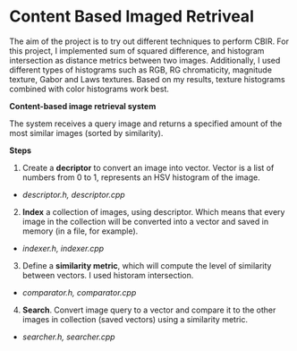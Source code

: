 # Content Based Imaged Retriveal

The aim of the project is to try out different techniques to perform CBIR. For this project, I implemented sum of squared difference, and histogram intersection as distance metrics between two images. Additionally, I used different types of histograms such as RGB, RG chromaticity, magnitude texture, Gabor and Laws textures. Based on my results, texture histograms combined with color histograms work best.

**Content-based image retrieval system**

The system receives a query image and returns a specified amount of the most similar images (sorted by similarity).


**Steps**

1. Create a **decriptor** to convert an image into vector. Vector is a list of numbers from 0 to 1, represents an HSV histogram of the image.

* *descriptor.h, descriptor.cpp*

2. **Index** a collection of images, using descriptor. Which means that every image in the collection will be converted into a vector and saved in memory (in a file, for example).

* *indexer.h, indexer.cpp*

3. Define a **similarity metric**, which will compute the level of similarity between vectors. I used historam intersection.

* *comparator.h, comparator.cpp*

4. **Search**. Convert image query to a vector and compare it to the other images in collection (saved vectors) using a similarity metric.

* *searcher.h, searcher.cpp*
